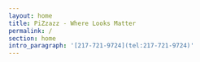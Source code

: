 ```yaml
---
layout: home
title: PiZzazz - Where Looks Matter
permalink: /
section: home
intro_paragraph: '[217-721-9724](tel:217-721-9724)'
---
```


